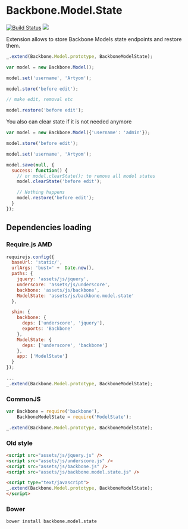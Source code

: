 Backbone.Model.State
===================

[![Build Status](https://travis-ci.org/artyomtrityak/backbone.model.state.png)](https://travis-ci.org/artyomtrityak/backbone.model.state)
<a href="https://twitter.com/intent/tweet?hashtags=&original_referer=https://github.com/&text=Check+out+backbone.model.state to store and restore your model states&tw_p=tweetbutton&url=https://github.com/artyomtrityak/backbone.model.state" target="_blank">
  <img src="http://jpillora.com/github-twitter-button/img/tweet.png"></img>
</a>

Extension allows to store Backbone Models state endpoints and restore them.

```js
_.extend(Backbone.Model.prototype, BackboneModelState);

var model = new Backbone.Model();

model.set('username', 'Artyom');

model.store('before edit');

// make edit, removal etc

model.restore('before edit');

```

You also can clear state if it is not needed anymore

```js
var model = new Backbone.Model({'username': 'admin'});

model.store('before edit');

model.set('username', 'Artyom');

model.save(null, {
  success: function() {
    // or model.clearState(); to remove all model states
    model.clearState('before edit');

    // Nothing happens
    model.restore('before edit');
  }
});

```


## Dependencies loading

### Require.js AMD

```js
requirejs.config({
  baseUrl: 'static/',
  urlArgs: 'bust=' +  Date.now(),
  paths: {
    jquery: 'assets/js/jquery',
    underscore: 'assets/js/underscore',
    backbone: 'assets/js/backbone',
    ModelState: 'assets/js/backbone.model.state'
  },

  shim: {
    backbone: {
      deps: ['underscore', 'jquery'],
      exports: 'Backbone'
    },
    ModelState: {
      deps: ['underscore', 'backbone']
    },
    app: ['ModelState']
  }
});

...
_.extend(Backbone.Model.prototype, BackboneModelState);

```

### CommonJS

```js
var Backbone = require('backbone'),
    BackboneModelState = require('ModelState');

_.extend(Backbone.Model.prototype, BackboneModelState);

```

### Old style

```html
<script src="assets/js/jquery.js" />
<script src="assets/js/underscore.js" />
<script src="assets/js/backbone.js" />
<script src="assets/js/backbone.model.state.js" />

<script type="text/javascript">
_.extend(Backbone.Model.prototype, BackboneModelState);
</script>
```

### Bower

```sh
bower install backbone.model.state
```
